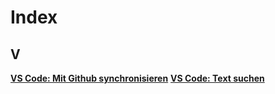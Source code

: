 # Index

## V
[**VS Code: Mit Github synchronisieren**](https://github.com/oktagon2/my-pdfs/blob/master/vs-code-rezepte.md#mit-github-synchronisieren) 
[**VS Code: Text suchen**](https://github.com/oktagon2/my-pdfs/blob/master/vs-code-rezepte.md#text-suchen) 
